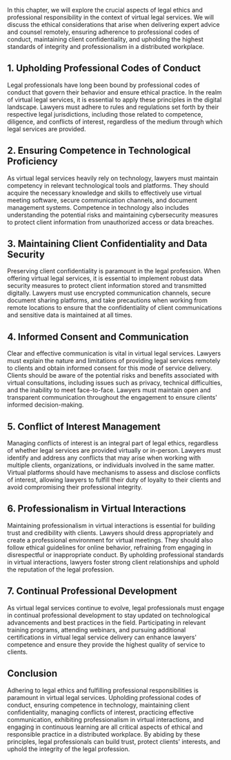 
In this chapter, we will explore the crucial aspects of legal ethics and professional responsibility in the context of virtual legal services. We will discuss the ethical considerations that arise when delivering expert advice and counsel remotely, ensuring adherence to professional codes of conduct, maintaining client confidentiality, and upholding the highest standards of integrity and professionalism in a distributed workplace.

**1. Upholding Professional Codes of Conduct**
----------------------------------------------

Legal professionals have long been bound by professional codes of conduct that govern their behavior and ensure ethical practice. In the realm of virtual legal services, it is essential to apply these principles in the digital landscape. Lawyers must adhere to rules and regulations set forth by their respective legal jurisdictions, including those related to competence, diligence, and conflicts of interest, regardless of the medium through which legal services are provided.

**2. Ensuring Competence in Technological Proficiency**
-------------------------------------------------------

As virtual legal services heavily rely on technology, lawyers must maintain competency in relevant technological tools and platforms. They should acquire the necessary knowledge and skills to effectively use virtual meeting software, secure communication channels, and document management systems. Competence in technology also includes understanding the potential risks and maintaining cybersecurity measures to protect client information from unauthorized access or data breaches.

**3. Maintaining Client Confidentiality and Data Security**
-----------------------------------------------------------

Preserving client confidentiality is paramount in the legal profession. When offering virtual legal services, it is essential to implement robust data security measures to protect client information stored and transmitted digitally. Lawyers must use encrypted communication channels, secure document sharing platforms, and take precautions when working from remote locations to ensure that the confidentiality of client communications and sensitive data is maintained at all times.

**4. Informed Consent and Communication**
-----------------------------------------

Clear and effective communication is vital in virtual legal services. Lawyers must explain the nature and limitations of providing legal services remotely to clients and obtain informed consent for this mode of service delivery. Clients should be aware of the potential risks and benefits associated with virtual consultations, including issues such as privacy, technical difficulties, and the inability to meet face-to-face. Lawyers must maintain open and transparent communication throughout the engagement to ensure clients' informed decision-making.

**5. Conflict of Interest Management**
--------------------------------------

Managing conflicts of interest is an integral part of legal ethics, regardless of whether legal services are provided virtually or in-person. Lawyers must identify and address any conflicts that may arise when working with multiple clients, organizations, or individuals involved in the same matter. Virtual platforms should have mechanisms to assess and disclose conflicts of interest, allowing lawyers to fulfill their duty of loyalty to their clients and avoid compromising their professional integrity.

**6. Professionalism in Virtual Interactions**
----------------------------------------------

Maintaining professionalism in virtual interactions is essential for building trust and credibility with clients. Lawyers should dress appropriately and create a professional environment for virtual meetings. They should also follow ethical guidelines for online behavior, refraining from engaging in disrespectful or inappropriate conduct. By upholding professional standards in virtual interactions, lawyers foster strong client relationships and uphold the reputation of the legal profession.

**7. Continual Professional Development**
-----------------------------------------

As virtual legal services continue to evolve, legal professionals must engage in continual professional development to stay updated on technological advancements and best practices in the field. Participating in relevant training programs, attending webinars, and pursuing additional certifications in virtual legal service delivery can enhance lawyers' competence and ensure they provide the highest quality of service to clients.

**Conclusion**
--------------

Adhering to legal ethics and fulfilling professional responsibilities is paramount in virtual legal services. Upholding professional codes of conduct, ensuring competence in technology, maintaining client confidentiality, managing conflicts of interest, practicing effective communication, exhibiting professionalism in virtual interactions, and engaging in continuous learning are all critical aspects of ethical and responsible practice in a distributed workplace. By abiding by these principles, legal professionals can build trust, protect clients' interests, and uphold the integrity of the legal profession.
